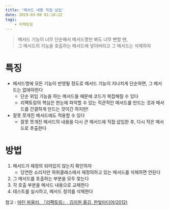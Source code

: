 ```yaml
---
title: '메서드 내용 직접 삽입'
date: 2019-03-08 01:18:22
tags:
    - 리팩토링
---
```


> 메서드 기능이 너무 단순해서 메서드명만 봐도 너무 뻔할 땐,  
> 그 메서드의 기능을 호출하는 메서드에 넣어버리고 그 메서드는 삭제하자  

# 특징  
- 메서드명에 모든 기능이 반영될 정도로 메서드 기능이 지나치게 단순하면, 그 메서드는 없애야한다  
    - 단순 위임 기능을 하는 메서드들 때문에 코드가 복잡해질 수 있다  
    - 리팩토링의 핵심은 한눈에 파악할 수 있는 직관적인 메서드를 만드는 것과 메서드를 간결하게 만드는 것이긴 하지만!  
- 잘못 쪼개진 메서드에도 적용할 수 있다  
    - 잘못 쪼개진 메서드의 내용을 다시 큰 메서드에 직접 삽입한 후, 다시 작은 메서드로 추출한다  

# 방법 
1. 메서드가 재정의 되어있지 않는지 확인하자  
    - 당연한 소리지만 하위클래스에서 재정의하고 있는 메서드를 삭제하면 안된다  
2. 그 메서드를 호출하는 부분을 모두 찾는다  
3. 각 호출 부분을 메서드 내용으로 교체한다  
4. 테스트를 실시하고, 메서드 정의를 삭제한다  

참고 : [마틴 파울러, 『리팩토링』, 김지원 옮김, 한빛미디어(2012)](http://www.kyobobook.co.kr/product/detailViewKor.laf?ejkGb=KOR&mallGb=KOR&barcode=9788979149715&orderClick=LAG&Kc=)

<!-- more -->